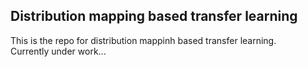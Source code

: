 ## Distribution mapping based transfer learning

This is the repo for distribution mappinh based transfer learning.  
Currently under work...